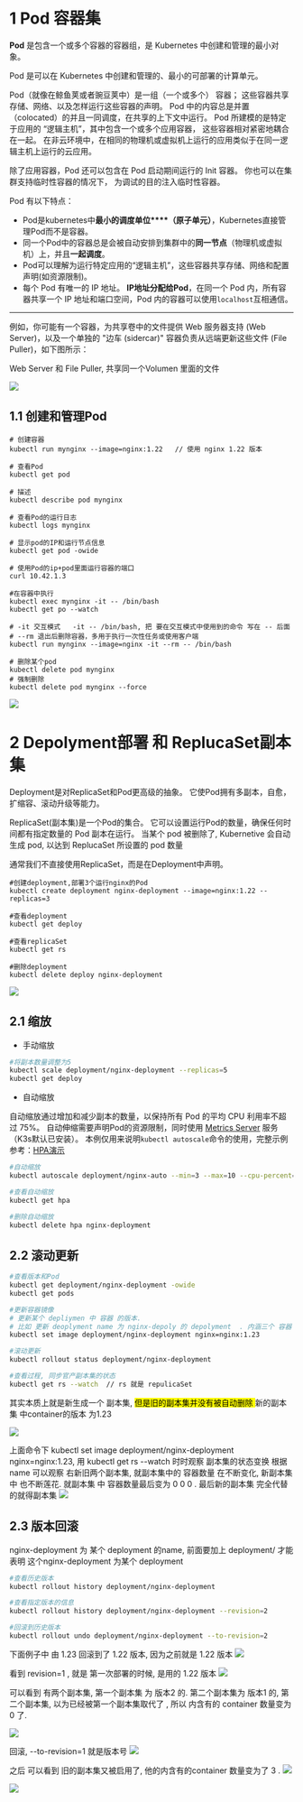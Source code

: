 
# 1 Pod 容器集

**Pod** 是包含一个或多个容器的容器组，是 Kubernetes 中创建和管理的最小对象。

Pod 是可以在 Kubernetes 中创建和管理的、最小的可部署的计算单元。

Pod（就像在鲸鱼荚或者豌豆荚中）是一组（一个或多个） 容器； 这些容器共享存储、网络、以及怎样运行这些容器的声明。 Pod 中的内容总是并置（colocated）的并且一同调度，在共享的上下文中运行。 Pod 所建模的是特定于应用的 “逻辑主机”，其中包含一个或多个应用容器， 这些容器相对紧密地耦合在一起。 在非云环境中，在相同的物理机或虚拟机上运行的应用类似于在同一逻辑主机上运行的云应用。

除了应用容器，Pod 还可以包含在 Pod 启动期间运行的 Init 容器。 你也可以在集群支持临时性容器的情况下， 为调试的目的注入临时性容器。


Pod 有以下特点：

- Pod是kubernetes中**最小的调度单位****（**原子单元**）**，Kubernetes直接管理Pod而不是容器。
- 同一个Pod中的容器总是会被自动安排到集群中的**同一节点**（物理机或虚拟机）上，并且**一起调度**。
- Pod可以理解为运行特定应用的“逻辑主机”，这些容器共享存储、网络和配置声明(如资源限制)。
- 每个 Pod 有唯一的 IP 地址。 **IP地址分配给Pod**，在同一个 Pod 内，所有容器共享一个 IP 地址和端口空间，Pod 内的容器可以使用`localhost`互相通信。

---

例如，你可能有一个容器，为共享卷中的文件提供 Web 服务器支持 (Web Server)，以及一个单独的 "边车 (sidercar)" 容器负责从远端更新这些文件 (File Puller)，如下图所示：

Web Server 和 File Puller, 共享同一个Volumen 里面的文件 



![](https://cdn.nlark.com/yuque/0/2022/svg/28915315/1663812948001-3b8ae10e-1a30-4f56-b465-502201528156.svg)

## 1.1 创建和管理Pod

```shell
# 创建容器 
kubectl run mynginx --image=nginx:1.22   // 使用 nginx 1.22 版本

# 查看Pod
kubectl get pod

# 描述
kubectl describe pod mynginx

# 查看Pod的运行日志
kubectl logs mynginx

# 显示pod的IP和运行节点信息
kubectl get pod -owide

# 使用Pod的ip+pod里面运行容器的端口
curl 10.42.1.3

#在容器中执行
kubectl exec mynginx -it -- /bin/bash
kubectl get po --watch

# -it 交互模式   -it -- /bin/bash, 把 要在交互模式中使用到的命令 写在 -- 后面  
# --rm 退出后删除容器，多用于执行一次性任务或使用客户端
kubectl run mynginx --image=nginx -it --rm -- /bin/bash 

# 删除某个pod
kubectl delete pod mynginx
# 强制删除
kubectl delete pod mynginx --force
```

![](https://cdn.nlark.com/yuque/0/2022/png/28915315/1663814727899-c31f2117-d540-48fc-93dc-e004dbf1abfb.png)


# 2 Depolyment部署 和 ReplucaSet副本集


Deployment是对ReplicaSet和Pod更高级的抽象。
它使Pod拥有多副本，自愈，扩缩容、滚动升级等能力。

ReplicaSet(副本集)是一个Pod的集合。
它可以设置运行Pod的数量，确保任何时间都有指定数量的 Pod 副本在运行。 当某个 pod  被删除了,  Kubernetive 会自动生成 pod, 以达到 ReplucaSet 所设置的 pod 数量 


通常我们不直接使用ReplicaSet，而是在Deployment中声明。

```shell
#创建deployment,部署3个运行nginx的Pod
kubectl create deployment nginx-deployment --image=nginx:1.22 --replicas=3

#查看deployment
kubectl get deploy

#查看replicaSet
kubectl get rs 

#删除deployment
kubectl delete deploy nginx-deployment

```

![](image/Pasted%20image%2020230915141737.png)


## 2.1 缩放

- 手动缩放

```sh
#将副本数量调整为5
kubectl scale deployment/nginx-deployment --replicas=5
kubectl get deploy
```

- 自动缩放

自动缩放通过增加和减少副本的数量，以保持所有 Pod 的平均 CPU 利用率不超过 75%。
自动伸缩需要声明Pod的资源限制，同时使用 [Metrics Server](https://github.com/kubernetes-sigs/metrics-server#readme) 服务（K3s默认已安装）。
本例仅用来说明`kubectl autoscale`命令的使用，完整示例参考：[HPA演示](https://kubernetes.io/zh-cn/docs/tasks/run-application/horizontal-pod-autoscale-walkthrough/)

```sh
#自动缩放
kubectl autoscale deployment/nginx-auto --min=3 --max=10 --cpu-percent=75  // 自动缩放通过增加和减少副本的数量，以保持所有 Pod 的平均 CPU 利用率不超过 75%。

#查看自动缩放
kubectl get hpa

#删除自动缩放
kubectl delete hpa nginx-deployment
```

## 2.2 滚动更新

```sh
#查看版本和Pod
kubectl get deployment/nginx-deployment -owide
kubectl get pods

#更新容器镜像
# 更新某个 depliymen 中 容器 的版本. 
# 比如 更新 deoplyment name 为 nginx-depoly 的 depolyment  . 内涵三个 容器 , 容器名为 nginx, 用的是 nignx 版本名为 1.22 的 image. 我们想要把他 update 成 1.23 
kubectl set image deployment/nginx-deployment nginx=nginx:1.23

#滚动更新
kubectl rollout status deployment/nginx-deployment

#查看过程, 同步官产副本集的状态 
kubectl get rs --watch  // rs 就是 repulicaSet 
```

其实本质上就是新生成一个 副本集,  <mark> 但是旧的副本集并没有被自动删除  </mark>
新的副本集 中container的版本  为1.23

![](image/Pasted%20image%2020230915143349.png)

上面命令下 kubectl set image deployment/nginx-deployment nginx=nginx:1.23, 用 kubectl get rs --watch   时时观察 副本集的状态变换
根据 name 可以观察 右新旧两个副本集, 就副本集中的 容器数量 在不断变化, 新副本集 中 也不断莲花. 就副本集 中 容器数量最后变为 0 0 0 . 最后新的副本集 完全代替的就得副本集 
![](image/Pasted%20image%2020230915143403.png)

## 2.3 版本回滚

nginx-deployment 为 某个 deployment 的name, 前面要加上 deployment/ 才能表明 这个nginx-deployment 为某个 deployment 

```sh
#查看历史版本
kubectl rollout history deployment/nginx-deployment

#查看指定版本的信息
kubectl rollout history deployment/nginx-deployment --revision=2

#回滚到历史版本
kubectl rollout undo deployment/nginx-deployment --to-revision=2
```

下面例子中 由 1.23 回滚到了 1.22 版本, 因为之前就是 1.22 版本
![](image/Pasted%20image%2020230915144453.png)

看到 revision=1 , 就是 第一次部署的时候, 是用的 1.22 版本 
![](image/Pasted%20image%2020230915144548.png)

可以看到 有两个副本集, 
第一个副本集 为 版本2 的. 
第二个副本集为 版本1 的, 第二个副本集, 以为已经被第一个副本集取代了 , 所以 内含有的 container 数量变为0 了. 

![](image/Pasted%20image%2020230915144922.png)

回滚, --to-revision=1 就是版本号 
![](image/Pasted%20image%2020230915145106.png)

之后 可以看到  旧的副本集又被启用了,  他的内含有的container 数量变为了 3 . 
![](image/Pasted%20image%2020230915145125.png)

![](image/Pasted%20image%2020230915145658.png)

